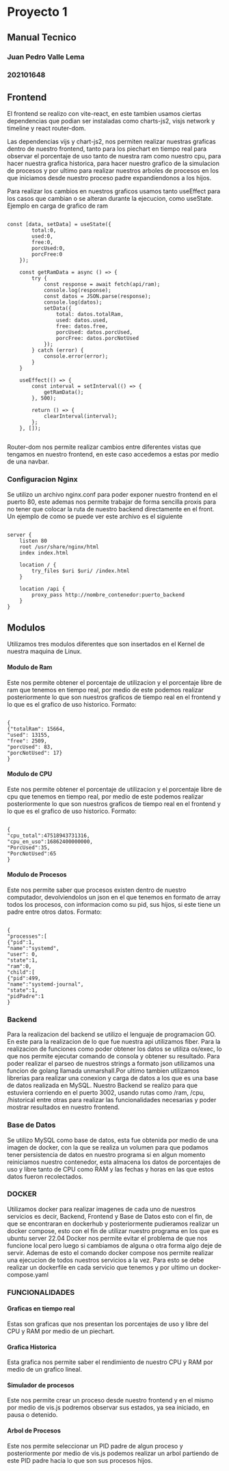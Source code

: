 # Proyecto 1
## Manual Tecnico
### Juan Pedro Valle Lema
### 202101648

## Frontend
El frontend se realizo con vite-react, en este tambien usamos ciertas dependencias que podian ser instaladas como charts-js2, visjs network y timeline y react router-dom.

Las dependencias vijs y chart-js2, nos permiten realizar nuestras graficas dentro de nuestro frontend, tanto para los piechart en tiempo real para observar el porcentaje de uso tanto de nuestra ram como nuestro cpu, para hacer nuestra grafica historica, para hacer nuestro grafico de la simulacion de procesos y por ultimo para realizar nuestros arboles de procesos en los que iniciamos desde nuestro proceso padre expandiendonos a los hijos.

Para realizar los cambios en nuestros graficos usamos tanto useEffect para los casos que cambian o se alteran durante la ejecucion, como useState.
Ejemplo en carga de grafico de ram

```

const [data, setData] = useState({
        total:0,
        used:0,
        free:0,
        porcUsed:0,
        porcFree:0
    });

    const getRamData = async () => {
        try {
            const response = await fetch(api/ram);
            console.log(response);
            const datos = JSON.parse(response);
            console.log(datos);
            setData({
                total: datos.totalRam,
                used: datos.used,
                free: datos.free,
                porcUsed: datos.porcUsed,
                porcFree: datos.porcNotUsed
            });
        } catch (error) {
            console.error(error);
        }
    }

    useEffect(() => {
        const interval = setInterval(() => {
            getRamData();
        }, 500);

        return () => {
            clearInterval(interval);
        };
    }, []);
    
```

Router-dom nos permite realizar cambios entre diferentes vistas que tengamos en nuestro frontend, en este caso accedemos a estas por medio de una navbar.

### Configuracion Nginx

Se utilizo un archivo nginx.conf para poder exponer nuestro frontend en el puerto 80, este ademas nos permite trabajar de forma sencilla proxis para no tener que colocar la ruta de nuestro backend directamente en el front.
Un ejemplo de como se puede ver este archivo es el siguiente

```

server {
    listen 80
    root /usr/share/nginx/html
    index index.html
    
    location / {
        try_files $uri $uri/ /index.html
    }
    
    location /api {
        proxy_pass http://nombre_contenedor:puerto_backend
    }
}

```

## Modulos
Utilizamos tres modulos diferentes que son insertados en el Kernel de nuestra maquina de Linux.

#### Modulo de Ram
Este nos permite obtener el porcentaje de utilizacion y el porcentaje libre de ram que tenemos en tiempo real, por medio de este podemos realizar posteriormente lo que son nuestros graficos de tiempo real en el frontend y lo que es el grafico de uso historico.
Formato:

```

{
{"totalRam": 15664, 
"used": 13155, 
"free": 2509, 
"porcUsed": 83, 
"porcNotUsed": 17}
}

```

#### Modulo de CPU
Este nos permite obtener el porcentaje de utilizacion y el porcentaje libre de cpu que tenemos en tiempo real, por medio de este podemos realizar posteriormente lo que son nuestros graficos de tiempo real en el frontend y lo que es el grafico de uso historico.
Formato:

```

{
"cpu_total":47518943731316,
"cpu_en_uso":16862400000000,
"PorcUsed":35,
"PorcNotUsed":65
}

```

#### Modulo de Procesos
Este nos permite saber que procesos existen dentro de nuestro computador, devolviendolos un json en el que tenemos en formato de array todos los procesos, con informacion como su pid, sus hijos, si este tiene un padre entre otros datos.
Formato:

```

{
"processes":[
{"pid":1,
"name":"systemd",
"user": 0,
"state":1,
"ram":0,
"child":[
{"pid":499,
"name":"systemd-journal",
"state":1,
"pidPadre":1
}

```

### Backend
Para la realizacion del backend se utilizo el lenguaje de programacion GO. En este para la realizacion de lo que fue nuestra api utilizamos fiber. Para la realizacion de funciones como poder obtener los datos se utiliza os/exec, lo que nos permite ejecutar comando de consola y obtener su resultado. Para poder realizar el parseo de nuestros strings a formato json utilizamos una funcion de golang llamada unmarshall.Por ultimo tambien utilizamos librerias para realizar una conexion y carga de datos a los que es una base de datos realizada en MySQL.
Nuestro Backend se realizo para que estuviera corriendo en el puerto 3002, usando rutas como /ram, /cpu, /historical entre otras para realizar las funcionalidades necesarias y poder mostrar resultados en nuestro frontend.

### Base de Datos
Se utilizo MySQL como base de datos, esta fue obtenida por medio de una imagen de docker, con la que se realiza un volumen para que podamos tener persistencia de datos en nuestro programa si en algun momento reiniciamos nuestro contenedor, esta almacena los datos de porcentajes de uso y libre tanto de CPU como RAM y las fechas y horas en las que estos datos fueron recolectados.

### DOCKER
Utilizamos docker para realizar imagenes de cada uno de nuestros servicios es decir, Backend, Frontend y Base de Datos esto con el fin, de que se encontraran en dockerhub y posteriormente pudieramos realizar un docker compose, esto con el fin de utilizar nuestro programa en los que es ubuntu server 22.04
Docker nos permite evitar el problema de que nos funcione local pero luego si cambiamos de alguna o otra forma algo deje de servir. Ademas de esto el comando docker compose nos permite realizar una ejecucion de todos nuestros servicios a la vez. Para esto se debe realizar un dockerfile en cada servicio que tenemos y por ultimo un docker-compose.yaml

### FUNCIONALIDADES

#### Graficas en tiempo real
Estas son graficas que nos presentan los porcentajes de uso y libre del CPU y RAM por medio de un piechart.

#### Grafica Historica
Esta grafica nos permite saber el rendimiento de nuestro CPU y RAM por medio de un grafico lineal.

#### Simulador de procesos
Este nos permite crear un proceso desde nuestro frontend y en el mismo por medio de vis.js podremos observar sus estados, ya sea iniciado, en pausa o detenido.

#### Arbol de Procesos
Este nos permite seleccionar un PID padre de algun proceso y posteriormente por medio de vis.js podemos realizar un arbol partiendo de este PID padre hacia lo que son sus procesos hijos.

